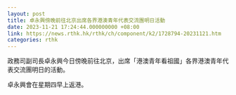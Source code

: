```yaml
---
layout: post
title: 卓永興傍晚前往北京出席各界港澳青年代表交流團明日活動
date: 2023-11-21 17:24:44.000000000 +08:00
link: https://news.rthk.hk/rthk/ch/component/k2/1728794-20231121.htm
categories: rthk
---
```


政務司副司長卓永興今日傍晚前往北京，出席「港澳青年看祖國」各界港澳青年代表交流團明日的活動。
 
卓永興會在星期四早上返港。
